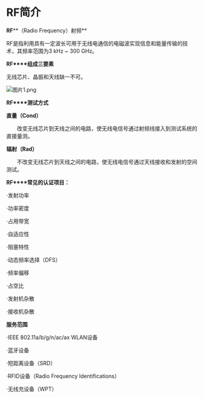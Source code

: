 # RF简介

**RF****（Radio Frequency）射频**

RF是指利用具有一定波长可用于无线电通信的电磁波实现信息和能量传输的技术，其频率范围为3 kHz ~ 300 GHz。

 

**RF****组成三要素**

无线芯片、晶振和天线缺一不可。

![图片1.png](file:///C:\Users\ADMINI~1\AppData\Local\Temp\msohtmlclip1\01\clip_image002.jpg)

 

**RF****测试方式**

 

**直量（Cond）**

　　改变无线芯片到天线之间的电路，使无线电信号通过射频线接入到测试系统的直接量测。

 

**辐射（Rad）**

　　不改变无线芯片到天线之间的电路，使无线电信号通过天线接收和发射的空间测试。

 

 

**RF****常见的认证项目：**

·发射功率

·功率密度

·占用带宽

·自适应性

·阻塞特性

·动态频率选择（DFS）

·频率偏移

·占空比

·发射机杂散

·接收机杂散

 

**服务范围**

·IEEE 802.11a/b/g/n/ac/ax WLAN设备

·蓝牙设备

·短距离设备（SRD）

·RFID设备（Radio Frequency Identifications）

·无线充设备（WPT）

 